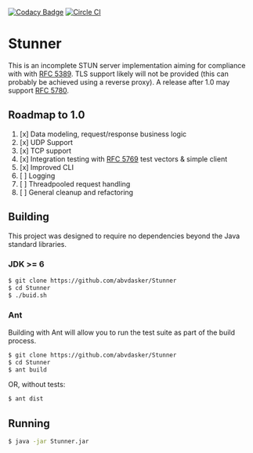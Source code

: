 [![Codacy Badge](https://api.codacy.com/project/badge/grade/4e851a87f23945f8b1b697367f06b619)](https://www.codacy.com/app/hal-c-rogers/Stunner)
[![Circle CI](https://circleci.com/gh/abvdasker/Stunner.svg?style=shield)](https://circleci.com/gh/abvdasker/Stunner)

Stunner
===
This is an incomplete STUN server implementation aiming for compliance with with [RFC 5389](https://tools.ietf.org/html/rfc5389). TLS support likely will not be provided (this can probably be achieved using a reverse proxy). A release after 1.0 may support [RFC 5780](https://tools.ietf.org/html/rfc5780).

Roadmap to 1.0
---
1. [x] Data modeling, request/response business logic
2. [x] UDP Support
3. [x] TCP support
4. [x] Integration testing with [RFC 5769](https://tools.ietf.org/html/rfc5769) test vectors & simple client
5. [x] Improved CLI
6. [ ] Logging
7. [ ] Threadpooled request handling
8. [ ] General cleanup and refactoring

Building
---
This project was designed to require no dependencies beyond the Java standard libraries.

### JDK >= 6
```bash
$ git clone https://github.com/abvdasker/Stunner
$ cd Stunner
$ ./buid.sh
```
### Ant
Building with Ant will allow you to run the test suite as part of the build process.
```bash
$ git clone https://github.com/abvdasker/Stunner
$ cd Stunner
$ ant build
```
OR, without tests:
```bash
$ ant dist
```

Running
---
```bash
$ java -jar Stunner.jar
```
